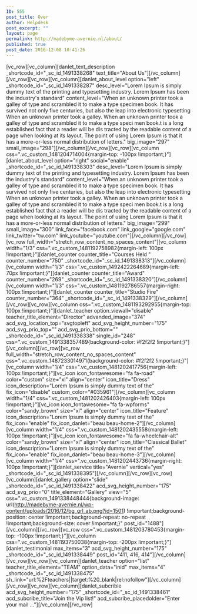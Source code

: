```yaml
---
ID: 555
post_title: Over
author: Helpdesk
post_excerpt: ""
layout: page
permalink: http://madebyme-avernie.nl/about/
published: true
post_date: 2016-12-08 10:41:26
---
```

[vc_row][vc_column][danlet_text_description _shortcode_id="_sc_id_1491338268" text_title="About Us"][/vc_column][/vc_row][vc_row][vc_column][danlet_about_level option="left" _shortcode_id="_sc_id_1491338287" desc_level="Lorem Ipsum is simply dummy text of the printing and typesetting industry. Lorem Ipsum has been the industry's standard" content_level="When an unknown printer took a galley of type and scrambled it to make a type specimen book. It has survived not only five centuries, but also the leap into electronic typesetting When an unknown printer took a galley. When an unknown printer took a galley of type and scrambled it to make a type speci men book.t is a long established fact that a reader will be dis tracted by the readable content of a page when looking at its layout. The point of using Lorem Ipsum is that it has a more-or-less normal distribution of letters." big_image="297" small_image="298"][/vc_column][/vc_row][vc_row][vc_column css=".vc_custom_1481204714004{margin-top: -100px !important;}"][danlet_about_level option="right" social="enable" _shortcode_id="_sc_id_1491338303" desc_level="Lorem Ipsum is simply dummy text of the printing and typesetting industry. Lorem Ipsum has been the industry's standard" content_level="When an unknown printer took a galley of type and scrambled it to make a type specimen book. It has survived not only five centuries, but also the leap into electronic typesetting When an unknown printer took a galley. When an unknown printer took a galley of type and scrambled it to make a type speci men book.t is a long established fact that a reader will be dis tracted by the readable content of a page when looking at its layout. The point of using Lorem Ipsum is that it has a more-or-less normal distribution of letters." big_image="299" small_image="300" link_face="facebook.com" link_google="google.com" link_twitter="tw.com" link_youtube="youtube.com"][/vc_column][/vc_row][vc_row full_width="stretch_row_content_no_spaces_content"][vc_column width="1/3" css=".vc_custom_1481192758982{margin-left: 100px !important;}"][danlet_counter counter_title="Courses Held " counter_number="750" _shortcode_id="_sc_id_1491338313"][/vc_column][vc_column width="1/3" css=".vc_custom_1492422264689{margin-left: 70px !important;}"][danlet_counter counter_title="Award" counter_number="269" _shortcode_id="_sc_id_1491338320"][/vc_column][vc_column width="1/3" css=".vc_custom_1481192786557{margin-right: 100px !important;}"][danlet_counter counter_title="Studio Fire" counter_number="364" _shortcode_id="_sc_id_1491338329"][/vc_column][/vc_row][vc_row][vc_column css=".vc_custom_1481193292955{margin-top: 100px !important;}"][danlet_teacher option_viewall="disable" teacher_title_element="Director" advanded_image="374" acd_svg_location_top="svgtopleft" acd_svg_height_number="175" acd_svg_prio_top="" acd_svg_prio_bottom="" _shortcode_id="_sc_id_1491338338" single_id="248" css=".vc_custom_1491338357489{background-color: #f2f2f2 !important;}"][/vc_column][/vc_row][vc_row full_width="stretch_row_content_no_spaces_content" css=".vc_custom_1487233014971{background-color: #f2f2f2 !important;}"][vc_column width="1/4" css=".vc_custom_1481202417756{margin-left: 100px !important;}"][vc_icon icon_fontawesome="fa fa-road" color="custom" size="xl" align="center" icon_title="Dress" icon_description="Lorem Ipsum is simply dummy text of the" fix_icon="disable" custom_color="#035961"][/vc_column][vc_column width="1/4" css=".vc_custom_1481202426403{margin-left: 100px !important;}"][vc_icon icon_fontawesome="fa fa-wpforms" color="sandy_brown" size="xl" align="center" icon_title="Feature" icon_description="Lorem Ipsum is simply dummy text of the" fix_icon="enable" fix_icon_danlet="beau beau-home-2"][/vc_column][vc_column width="1/4" css=".vc_custom_1481202435558{margin-left: 100px !important;}"][vc_icon icon_fontawesome="fa fa-wheelchair-alt" color="sandy_brown" size="xl" align="center" icon_title="Classical Ballet" icon_description="Lorem Ipsum is simply dummy text of the" fix_icon="enable" fix_icon_danlet="beau beau-home-3"][/vc_column][vc_column width="1/4" css=".vc_custom_1481202443736{margin-right: 100px !important;}"][danlet_service title="Avernie" vertical="yes" _shortcode_id="_sc_id_1491338395"][/vc_column][/vc_row][vc_row][vc_column][danlet_gallery option="slide" _shortcode_id="_sc_id_1491338422" acd_svg_height_number="175" acd_svg_prio="0" title_element="Gallery" view="5" css=".vc_custom_1491338448444{background-image: url(http://madebyme-avernie.nl/wp-content/uploads/2016/12/bg_grl_ab.png?id=1501) !important;background-position: center !important;background-repeat: no-repeat !important;background-size: cover !important;}" post_id="1488"][/vc_column][/vc_row][vc_row css=".vc_custom_1481203780453{margin-top: -100px !important;}"][vc_column css=".vc_custom_1481193750038{margin-top: -200px !important;}"][danlet_testimonial max_items="3" acd_svg_height_number="175" _shortcode_id="_sc_id_1491338449" post_id="411, 416, 414"][/vc_column][/vc_row][vc_row][vc_column][danlet_teacher option="list" teacher_title_element="TEAM" option_data="inid" max_items="4" _shortcode_id="_sc_id_1491338475" sh_link="url:%2Fteachers||target:%20_blank|rel:nofollow"][/vc_column][/vc_row][vc_row][vc_column][danlet_subcrible acd_svg_height_number="175" _shortcode_id="_sc_id_1491338461" acd_subcribe_title="Join the Vip list!" acd_subcribe_placedolder="Enter your mail ..."][/vc_column][/vc_row]
